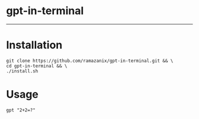 # gpt-in-terminal
---
# Installation
```
git clone https://github.com/ramazanix/gpt-in-terminal.git && \
cd gpt-in-terminal && \
./install.sh
```
# Usage
```
gpt "2+2=?"
```

